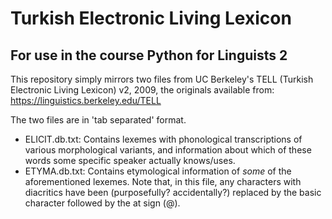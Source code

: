 # Turkish Electronic Living Lexicon

## For use in the course Python for Linguists 2

This repository simply mirrors two files from UC Berkeley's TELL (Turkish Electronic Living Lexicon) v2, 2009, the originals available from: https://linguistics.berkeley.edu/TELL

The two files are in 'tab separated' format.

- ELICIT.db.txt: Contains lexemes with phonological transcriptions of various morphological variants, and information about which of these words some specific speaker actually knows/uses.
- ETYMA.db.txt: Contains etymological information of _some_ of the aforementioned lexemes. Note that, in this file, any characters with diacritics have been (purposefully? accidentally?) replaced by the basic character followed by the at sign (@).
